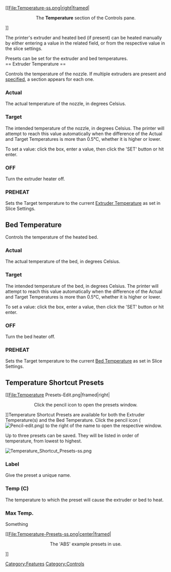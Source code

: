\[\[[File:Temperature-ss.png|right|framed](File:Temperature-ss.png%7Cright%7Cframed)|

<center>

The **Temperature** section of the Controls pane.

</center>

\]\]

The printer's extruder and heated bed (if present) can be heated
manually by either entering a value in the related field, or from the
respective value in the slice settings.

Presets can be set for the extruder and bed temperatures.  
\== Extruder Temperature ==

Controls the temperature of the nozzle. If multiple extruders are
present and
[specified](settings/printer/features/hardware/extruder-count),
a section appears for each one.

### Actual

The actual temperature of the nozzle, in degrees Celsius.

### Target

The intended temperature of the nozzle, in degrees Celsius. The printer
will attempt to reach this value automatically when the difference of
the Actual and Target Temperatures is more than 0.5°C, whether it is
higher or lower.

To set a value: click the box, enter a value, then click the 'SET'
button or hit enter.

### OFF

Turn the extruder heater off.

### PREHEAT

Sets the Target temperature to the current [Extruder
Temperature](settings/filament/filament/extruder-temperatures/extruder-temperature)
as set in Slice Settings.

## Bed Temperature

Controls the temperature of the heated bed.

### Actual

The actual temperature of the bed, in degrees Celsius.

### Target

The intended temperature of the bed, in degrees Celsius. The printer
will attempt to reach this value automatically when the difference of
the Actual and Target Temperatures is more than 0.5°C, whether it is
higher or lower.

To set a value: click the box, enter a value, then click the 'SET'
button or hit enter.

### OFF

Turn the bed heater off.

### PREHEAT

Sets the Target temperature to the current [Bed
Temperature](settings/filament/filament/bed-temperatures/bed-temperature)
as set in Slice Settings.

## Temperature Shortcut Presets

\[\[<File:Temperature> Presets-Edit.png|framed|right|

<center>

Click the pencil icon to open the presets window.

</center>

\]\]Temperature Shortcut Presets are available for both the Extruder
Temperature(s) and the Bed Temperature. Click the pencil icon
(![Pencil-edit.png](http://wiki.mattercontrol.com/images/b/b0/Pencil-edit.png "Pencil-edit.png")) to the right of
the name to open the respective window.

Up to three presets can be saved. They will be listed in order of
temperature, from lowest to
highest.

![Temperature\_Shortcut\_Presets-ss.png](http://wiki.mattercontrol.com/images/4/43/Temperature_Shortcut_Presets-ss.png
"Temperature_Shortcut_Presets-ss.png")

### Label

Give the preset a unique name.

### Temp (C)

The temperature to which the preset will cause the extruder or bed to
heat.

### Max Temp.

Something

\[\[[File:Temperature-Presets-ss.png|center|framed](File:Temperature-Presets-ss.png%7Ccenter%7Cframed)|

<center>

The 'ABS' example presets in use.

</center>

\]\]

[Category:Features](category:features)
[Category:Controls](category:controls)
